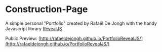 # Construction-Page
A simple personal "Portfolio" created by Rafaël De Jongh with the handy Javascript library [RevealJS](http://lab.hakim.se/reveal-js/)

Public Preview: [http://rafaeldejongh.github.io/PortfolioRevealJS/](http://rafaeldejongh.github.io/PortfolioRevealJS/)